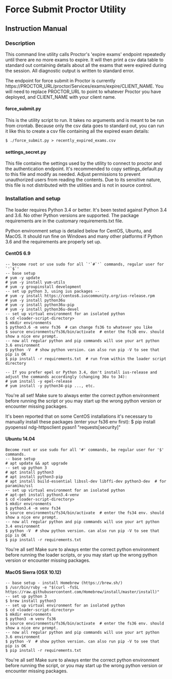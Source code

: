# Force Submit Proctor Utility
## Instruction Manual

### Description
This command line utility calls Proctor's 'expire exams' endpoint repeatedly until there are no more exams to expire. It will then print a csv data table to standard out containing details about all the exams that were expired during the session. All diagnostic output is written to standard error.

The endpoint for force submit in Proctor is currently https://PROCTOR_URL/proctor/Services/exams/expire/CLIENT_NAME. You will need to replace PROCTOR_URL to point to whatever Proctor you have deployed, and CLIENT_NAME with your client name.

#### force_submit.py
This is the utility script to run. It takes no arguments and is meant to be run from crontab. Because only the csv data goes to standard out, you can run it like this to create a csv file containing all the expired exam details:
```
$ ./force_submit.py > recently_expired_exams.csv
```

#### settings_secret.py
This file contains the settings used by the utility to connect to proctor and the authentication endpoint. It's recommended to copy settings_default.py to this file and modify as needed. Adjust permissions to prevent unauthorized users from reading the contents. Due to its sensitive nature, this file is not distributed with the utilities and is not in source control.

### Installation and setup
The loader requires Python 3.4 or better. It's been tested against Python 3.4 and 3.6. No other Python versions are supported. The package requirements are in the customary requirements.txt file.

Python environment setup is detailed below for CentOS, Ubuntu, and MacOS. It should run fine on Windows and many other platforms if Python 3.6 and the requirements are properly set up.

#### CentOS 6.9
```
-- become root or use sudo for all `'`#`'` commands, regular user for `'`$`'
-- base setup
# yum -y update
# yum -y install yum-utils
# yum -y groupinstall development
-- set up python 3, using ius packages --
# yum -y install https://centos6.iuscommunity.org/ius-release.rpm
# yum -y install python36u
# yum -y install python36u-pip
# yum -y install python36u-devel
-- set up virtual environment for an isolated python
$ cd <loader-script-directory>
$ mkdir environments
$ python3.6 -m venv fs36  # can change fs36 to whatever you like
$ source environments/fs36/bin/activate  # enter the fs36 env. should show a nice env prompt.
-- now all regular python and pip commands will use your art python 3.6 environment
$ python -V  # show python version. can also run pip -V to see that pip is OK
$ pip install -r requirements.txt  # run from within the loader script directory

-- If you prefer epel or Python 3.4, don't install ius-release and adjust the commands accordingly (changing 36u to 34):
# yum install -y epel-release
# yum install -y python34-pip ..., etc.
```
You're all set! Make sure to always enter the correct python environment before running the script or you may start up the wrong python version or encounter missing packages.

It's been reported that on some CentOS installations it's necessary to manually install these packages (enter your fs36 env first):
$ pip install pyopenssl ndg-httpsclient pyasn1 "requests[security]"

#### Ubuntu 14.04
```
Become root or use sudo for all '#' commands, be regular user for '$' commands.
-- base setup
# apt update && apt upgrade
-- set up python 3
# apt install python3
# apt install python3-pip
# apt install build-essential libssl-dev libffi-dev python3-dev  # for paramiko/ssl
-- set up virtual environment for an isolated python
# apt-get install python3.4-venv
$ cd <loader-script-directory>
$ mkdir environments
$ python3.4 -m venv fs34
$ source environments/fs34/bin/activate  # enter the fs34 env. should show a nice env prompt.
-- now all regular python and pip commands will use your art python 3.4 environment
$ python -V  # show python version. can also run pip -V to see that pip is OK
$ pip install -r requirements.txt
```
You're all set! Make sure to always enter the correct python environment before running the loader scripts, or you may start up the wrong python version or encounter missing packages.

#### MacOS Sierra (OSX 10.12)
```
-- base setup - install Homebrew (https://brew.sh/)
$ /usr/bin/ruby -e "$(curl -fsSL https://raw.githubusercontent.com/Homebrew/install/master/install)"
-- set up python 3
$ brew install python3
-- set up virtual environment for an isolated python
$ cd <loader-script-directory>
$ mkdir environments
$ python3 -m venv fs36
$ source environments/fs36/bin/activate  # enter the fs36 env. should show a nice env prompt.
-- now all regular python and pip commands will use your art python 3.6 environment
$ python -V  # show python version. can also run pip -V to see that pip is OK
$ pip install -r requirements.txt
```
You're all set! Make sure to always enter the correct python environment before running the script, or you may start up the wrong python version or encounter missing packages.

